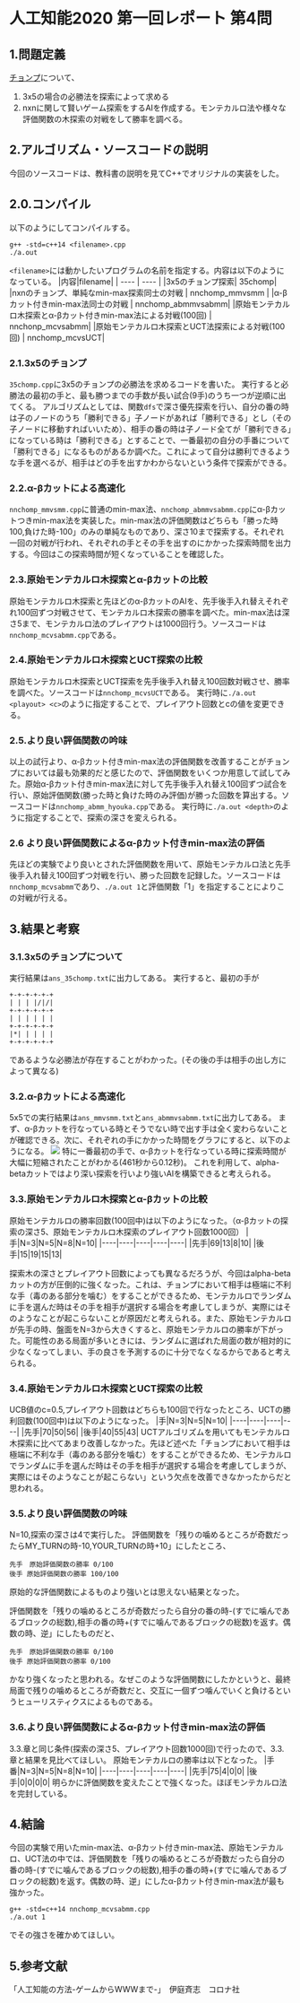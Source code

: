 # 人工知能2020 第一回レポート 第4問
## 1.問題定義
[チョンプ](http://www.iba.t.u-tokyo.ac.jp/iba/AI/chomp.pdf)について、
1. 3x5の場合の必勝法を探索によって求める
2. nxnに関して賢いゲーム探索をするAIを作成する。モンテカルロ法や様々な評価関数の木探索の対戦をして勝率を調べる。
## 2.アルゴリズム・ソースコードの説明
今回のソースコードは、教科書の説明を見てC++でオリジナルの実装をした。

## 2.0.コンパイル
以下のようにしてコンパイルする。
```
g++ -std=c++14 <filename>.cpp
./a.out
```
`<filename>`には動かしたいプログラムの名前を指定する。内容は以下のようになっている。
|内容|filename|
| ---- | ---- |
|3x5のチョンプ探索| 35chomp|
|nxnのチョンプ、単純なmin-max探索同士の対戦 | nnchomp_mmvsmm |
|α-βカット付きmin-max法同士の対戦 | nnchomp_abmmvsabmm|
|原始モンテカルロ木探索とα-βカット付きmin-max法による対戦(100回) | nnchonp_mcvsabmm|
|原始モンテカルロ木探索とUCT法探索による対戦(100回) | nnchomp_mcvsUCT|

### 2.1.3x5のチョンプ
`35chomp.cpp`に3x5のチョンプの必勝法を求めるコードを書いた。
実行すると必勝法の最初の手と、最も勝つまでの手数が長い試合(9手)のうち一つが逆順に出てくる。
アルゴリズムとしては、関数`dfs`で深さ優先探索を行い、自分の番の時は子のノードのうち「勝利できる」子ノードがあれば「勝利できる」とし（その子ノードに移動すればいいため）、相手の番の時は子ノード全てが「勝利できる」になっている時は「勝利できる」とすることで、一番最初の自分の手番について「勝利できる」になるものがあるか調べた。これによって自分は勝利できるような手を選べるが、相手はどの手を出すかわからないという条件で探索ができる。
### 2.2.α-βカットによる高速化
`nnchomp_mmvsmm.cpp`に普通のmin-max法、`nnchomp_abmmvsabmm.cpp`にα-βカットつきmin-max法を実装した。min-max法の評価関数はどちらも「勝った時100,負けた時-100」のみの単純なものであり、深さ10まで探索する。それぞれ一回の対戦が行われ、それぞれの手とその手を出すのにかかった探索時間を出力する。今回はこの探索時間が短くなっていることを確認した。
### 2.3.原始モンテカルロ木探索とα-βカットの比較
原始モンテカルロ木探索と先ほどのα-βカットのAIを、先手後手入れ替えそれぞれ100回ずつ対戦させて、モンテカルロ木探索の勝率を調べた。min-max法は深さ5まで、モンテカルロ法のプレイアウトは1000回行う。ソースコードは`nnchomp_mcvsabmm.cpp`である。

### 2.4.原始モンテカルロ木探索とUCT探索の比較
原始モンテカルロ木探索とUCT探索を先手後手入れ替え100回数対戦させ、勝率を調べた。ソースコードは`nnchomp_mcvsUCT`である。
実行時に`./a.out <playout> <c>`のように指定することで、プレイアウト回数とcの値を変更できる。

### 2.5.より良い評価関数の吟味
以上の試行より、α-βカット付きmin-max法の評価関数を改善することがチョンプにおいては最も効果的だと感じたので、評価関数をいくつか用意して試してみた。原始α-βカット付きmin-max法に対して先手後手入れ替え100回ずつ試合を行い、原始評価関数(勝った時と負けた時のみ評価)が勝った回数を算出する。ソースコードは`nnchomp_abmm_hyouka.cpp`である。
実行時に`./a.out <depth>`のように指定することで、探索の深さを変えられる。

### 2.6 より良い評価関数によるα-βカット付きmin-max法の評価
先ほどの実験でより良いとされた評価関数を用いて、原始モンテカルロ法と先手後手入れ替え100回ずつ対戦を行い、勝った回数を記録した。ソースコードは`nnchomp_mcvsabmm`であり、`./a.out 1`と評価関数「1」を指定することによりこの対戦が行える。
## 3.結果と考察
### 3.1.3x5のチョンプについて
実行結果は`ans_35chomp.txt`に出力してある。
実行すると、最初の手が
```
+-+-+-+-+-+
| | | |/|/|
+-+-+-+-+-+
| | | | | |
+-+-+-+-+-+
|*| | | | |
+-+-+-+-+-+
```
であるような必勝法が存在することがわかった。(その後の手は相手の出し方によって異なる)

### 3.2.α-βカットによる高速化
5x5での実行結果は`ans_mmvsmm.txt`と`ans_abmmvsabmm.txt`に出力してある。
まず、α-βカットを行なっている時とそうでない時で出す手は全く変わらないことが確認できる。次に、それぞれの手にかかった時間をグラフにすると、以下のようになる。
![](32graph.png)
特に一番最初の手で、α-βカットを行なっている時に探索時間が大幅に短縮されたことがわかる(461秒から0.12秒)。
これを利用して、alpha-betaカットではより深い探索を行いより強いAIを構築できると考えられる。

### 3.3.原始モンテカルロ木探索とα-βカットの比較
原始モンテカルロの勝率回数(100回中)は以下のようになった。（α-βカットの探索の深さ5、原始モンテカルロ木探索のプレイアウト回数1000回）
|手|N=3|N=5|N=8|N=10|
|----|----|----|----|----|
|先手|69|13|8|10|
|後手|15|19|15|13|

探索木の深さとプレイアウト回数によっても異なるだろうが、今回はalpha-betaカットの方が圧倒的に強くなった。これは、チョンプにおいて相手は極端に不利な手（毒のある部分を噛む）をすることができるため、モンテカルロでランダムに手を選んだ時はその手を相手が選択する場合を考慮してしまうが、実際にはそのようなことが起こらないことが原因だと考えられる。また、原始モンテカルロが先手の時、盤面をN=3から大きくすると、原始モンテカルロの勝率が下がった。可能性のある局面が多いときには、ランダムに選ばれた局面の数が相対的に少なくなってしまい、手の良さを予測するのに十分でなくなるからであると考えられる。

### 3.4.原始モンテカルロ木探索とUCT探索の比較
UCB値のc=0.5,プレイアウト回数はどちらも100回で行なったところ、UCTの勝利回数(100回中)は以下のようになった。
|手|N=3|N=5|N=10|
|----|----|----|----|
|先手|70|50|56|
|後手|40|55|43|
UCTアルゴリズムを用いてもモンテカルロ木探索に比べてあまり改善しなかった。先ほど述べた「チョンプにおいて相手は極端に不利な手（毒のある部分を噛む）をすることができるため、モンテカルロでランダムに手を選んだ時はその手を相手が選択する場合を考慮してしまうが、実際にはそのようなことが起こらない」という欠点を改善できなかったからだと思われる。
### 3.5.より良い評価関数の吟味
N=10,探索の深さは4で実行した。
評価関数を「残りの噛めるところが奇数だったらMY_TURNの時-10,YOUR_TURNの時+10」にしたところ、
```
先手　原始評価関数の勝率 0/100
後手 原始評価関数の勝率 100/100
```
原始的な評価関数によるものより強いとは思えない結果となった。

評価関数を「残りの噛めるところが奇数だったら自分の番の時-(すでに噛んであるブロックの総数),相手の番の時+(すでに噛んであるブロックの総数)を返す。偶数の時、逆」にしたものだと、
```
先手　原始評価関数の勝率 0/100
後手 原始評価関数の勝率 0/100
```
かなり強くなったと思われる。なぜこのような評価関数にしたかというと、最終局面で残りの噛めるところが奇数だと、交互に一個ずつ噛んでいくと負けるというヒューリスティクスによるものである。
### 3.6.より良い評価関数によるα-βカット付きmin-max法の評価
3.3.章と同じ条件(探索の深さ5、プレイアウト回数1000回)で行ったので、3.3.章と結果を見比べてほしい。
原始モンテカルロの勝率は以下となった。
|手番|N=3|N=5|N=8|N=10|
|----|----|----|----|----|
|先手|75|4|0|0|
|後手|0|0|0|0|
明らかに評価関数を変えたことで強くなった。ほぼモンテカルロ法を完封している。

## 4.結論
今回の実験で用いたmin-max法、α-βカット付きmin-max法、原始モンテカルロ、UCT法の中では、評価関数を「残りの噛めるところが奇数だったら自分の番の時-(すでに噛んであるブロックの総数),相手の番の時+(すでに噛んであるブロックの総数)を返す。偶数の時、逆」にしたα-βカット付きmin-max法が最も強かった。
```
g++ -std=c++14 nnchomp_mcvsabmm.cpp
./a.out 1
```
でその強さを確かめてほしい。

## 5.参考文献
「人工知能の方法-ゲームからWWWまで-」　伊庭斉志　コロナ社